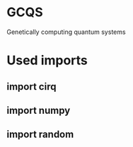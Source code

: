 # GCQS
Genetically computing quantum systems


# Used imports
## import cirq
## import numpy
## import random